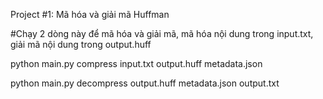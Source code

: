 Project #1: Mã hóa và giải mã Huffman

#Chạy 2 dòng này để mã hóa và giải mã, mã hóa nội dung trong input.txt, giải mã nội dung trong output.huff

python main.py compress input.txt output.huff metadata.json

python main.py decompress output.huff metadata.json output.txt
